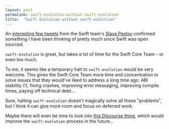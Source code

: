 ```yaml
---
layout: post
permalink: swift-evolution-without-swift-evolution
title:  "Swift Evolution without swift-evolution"
---
```


An [interesting few tweets](https://twitter.com/BasThomas/status/845737912436228104) from the Swift team's [Slava Pestov](https://twitter.com/slava_pestov) confirmed something I have been thinking of pretty much since Swift was open sourced.

`swift-evolution` is great, but takes *a lot* of time for the Swift Core Team - or even too much.

To me, it seems like a temporary halt to `swift-evolution` would be very welcome. This gives the Swift Core Team more time and concentration to solve issues that they would've liked to address a long time ago: ABI stability (!), fixing crashes, improving error messaging, improving compile times, paying off technical debt...

Sure, halting `swift-evolution` doesn't magically solve all these "problems", but I think it can give more room and focus on deferred work.

Maybe there will even be time to look into [this Discourse thing](https://lists.swift.org/pipermail/swift-evolution/Week-of-Mon-20170206/031657.html), which would improve the `swift-evolution` process in the future...
